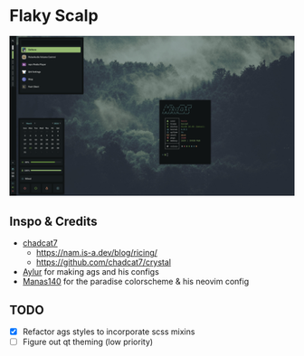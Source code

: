 # Flaky Scalp

![screenshot](screenshots/sc.png)

## Inspo & Credits

- [chadcat7](https://github.com/chadcat7)
  - https://nam.is-a.dev/blog/ricing/
  - https://github.com/chadcat7/crystal
- [Aylur](https://github.com/Aylur) for making ags and his configs
- [Manas140](https://github.com/Manas140) for the paradise colorscheme & his neovim config

## TODO

- [x] Refactor ags styles to incorporate scss mixins
- [ ] Figure out qt theming (low priority)
